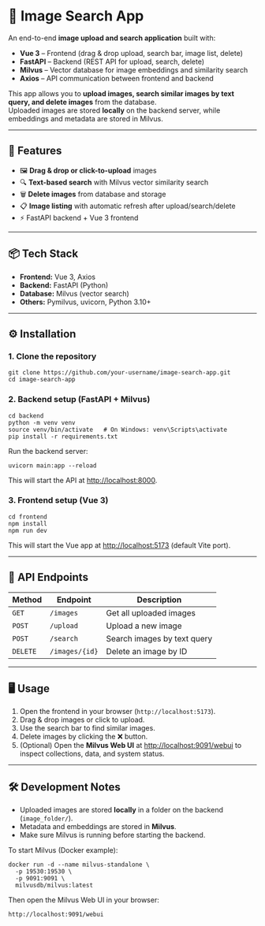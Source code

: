 # 📂 Image Search App

An end-to-end **image upload and search application** built with:

- **Vue 3** – Frontend (drag & drop upload, search bar, image list, delete)  
- **FastAPI** – Backend (REST API for upload, search, delete)  
- **Milvus** – Vector database for image embeddings and similarity search  
- **Axios** – API communication between frontend and backend  

This app allows you to **upload images, search similar images by text query, and delete images** from the database.  
Uploaded images are stored **locally** on the backend server, while embeddings and metadata are stored in Milvus.  

---

## 🚀 Features

- 🖼️ **Drag & drop or click-to-upload** images  
- 🔍 **Text-based search** with Milvus vector similarity search  
- 🗑️ **Delete images** from database and storage  
- 📋 **Image listing** with automatic refresh after upload/search/delete  
- ⚡ FastAPI backend + Vue 3 frontend  

---

## 📦 Tech Stack

- **Frontend:** Vue 3, Axios  
- **Backend:** FastAPI (Python)  
- **Database:** Milvus (vector search)  
- **Others:** Pymilvus, uvicorn, Python 3.10+  

---

## ⚙️ Installation

### 1. Clone the repository

    git clone https://github.com/your-username/image-search-app.git
    cd image-search-app

### 2. Backend setup (FastAPI + Milvus)

    cd backend
    python -m venv venv
    source venv/bin/activate   # On Windows: venv\Scripts\activate
    pip install -r requirements.txt

Run the backend server:

    uvicorn main:app --reload

This will start the API at [http://localhost:8000](http://localhost:8000).

### 3. Frontend setup (Vue 3)

    cd frontend
    npm install
    npm run dev

This will start the Vue app at [http://localhost:5173](http://localhost:5173) (default Vite port).

---

## 🔑 API Endpoints

| Method   | Endpoint           | Description                      |
|----------|--------------------|----------------------------------|
| `GET`    | `/images`          | Get all uploaded images          |
| `POST`   | `/upload`          | Upload a new image               |
| `POST`   | `/search`          | Search images by text query      |
| `DELETE` | `/images/{id}`     | Delete an image by ID            |

---

## 🖥️ Usage

1. Open the frontend in your browser (`http://localhost:5173`).  
2. Drag & drop images or click to upload.  
3. Use the search bar to find similar images.  
4. Delete images by clicking the ❌ button.  
5. (Optional) Open the **Milvus Web UI** at [http://localhost:9091/webui](http://localhost:9091/webui) to inspect collections, data, and system status.  

---

## 🛠️ Development Notes

- Uploaded images are stored **locally** in a folder on the backend (`image_folder/`).  
- Metadata and embeddings are stored in **Milvus**.  
- Make sure Milvus is running before starting the backend.  

To start Milvus (Docker example):

    docker run -d --name milvus-standalone \
      -p 19530:19530 \
      -p 9091:9091 \
      milvusdb/milvus:latest

Then open the Milvus Web UI in your browser:  

    http://localhost:9091/webui